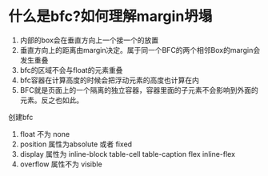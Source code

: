 # 什么是bfc?如何理解margin坍塌
1. 内部的box会在垂直方向上一个接一个的放置
2. 垂直方向上的距离由margin决定。属于同一个BFC的两个相邻Box的margin会发生重叠
3. bfc的区域不会与float的元素重叠
4. bfc容器在计算高度的时候会把浮动元素的高度也计算在内
5. BFC就是页面上的一个隔离的独立容器，容器里面的子元素不会影响到外面的元素。反之也如此。

创建bfc
1. float 不为 none
2. position 属性为absolute 或者 fixed
3. display 属性为 inline-block table-cell table-caption flex inline-flex
4. overflow 属性不为 visible